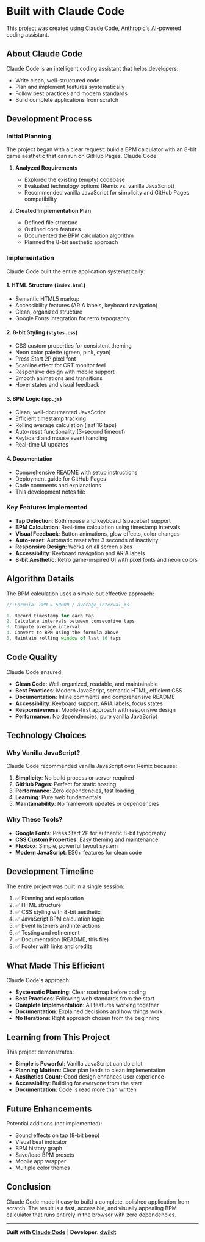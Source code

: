 # Built with Claude Code

This project was created using [Claude Code](https://claude.ai/code), Anthropic's AI-powered coding assistant.

## About Claude Code

Claude Code is an intelligent coding assistant that helps developers:
- Write clean, well-structured code
- Plan and implement features systematically
- Follow best practices and modern standards
- Build complete applications from scratch

## Development Process

### Initial Planning

The project began with a clear request: build a BPM calculator with an 8-bit game aesthetic that can run on GitHub Pages. Claude Code:

1. **Analyzed Requirements**
   - Explored the existing (empty) codebase
   - Evaluated technology options (Remix vs. vanilla JavaScript)
   - Recommended vanilla JavaScript for simplicity and GitHub Pages compatibility

2. **Created Implementation Plan**
   - Defined file structure
   - Outlined core features
   - Documented the BPM calculation algorithm
   - Planned the 8-bit aesthetic approach

### Implementation

Claude Code built the entire application systematically:

#### 1. HTML Structure (`index.html`)
- Semantic HTML5 markup
- Accessibility features (ARIA labels, keyboard navigation)
- Clean, organized structure
- Google Fonts integration for retro typography

#### 2. 8-bit Styling (`styles.css`)
- CSS custom properties for consistent theming
- Neon color palette (green, pink, cyan)
- Press Start 2P pixel font
- Scanline effect for CRT monitor feel
- Responsive design with mobile support
- Smooth animations and transitions
- Hover states and visual feedback

#### 3. BPM Logic (`app.js`)
- Clean, well-documented JavaScript
- Efficient timestamp tracking
- Rolling average calculation (last 16 taps)
- Auto-reset functionality (3-second timeout)
- Keyboard and mouse event handling
- Real-time UI updates

#### 4. Documentation
- Comprehensive README with setup instructions
- Deployment guide for GitHub Pages
- Code comments and explanations
- This development notes file

### Key Features Implemented

- **Tap Detection**: Both mouse and keyboard (spacebar) support
- **BPM Calculation**: Real-time calculation using timestamp intervals
- **Visual Feedback**: Button animations, glow effects, color changes
- **Auto-reset**: Automatic reset after 3 seconds of inactivity
- **Responsive Design**: Works on all screen sizes
- **Accessibility**: Keyboard navigation and ARIA labels
- **8-bit Aesthetic**: Retro game-inspired UI with pixel fonts and neon colors

## Algorithm Details

The BPM calculation uses a simple but effective approach:

```javascript
// Formula: BPM = 60000 / average_interval_ms

1. Record timestamp for each tap
2. Calculate intervals between consecutive taps
3. Compute average interval
4. Convert to BPM using the formula above
5. Maintain rolling window of last 16 taps
```

## Code Quality

Claude Code ensured:
- **Clean Code**: Well-organized, readable, and maintainable
- **Best Practices**: Modern JavaScript, semantic HTML, efficient CSS
- **Documentation**: Inline comments and comprehensive README
- **Accessibility**: Keyboard support, ARIA labels, focus states
- **Responsiveness**: Mobile-first approach with responsive design
- **Performance**: No dependencies, pure vanilla JavaScript

## Technology Choices

### Why Vanilla JavaScript?

Claude Code recommended vanilla JavaScript over Remix because:
1. **Simplicity**: No build process or server required
2. **GitHub Pages**: Perfect for static hosting
3. **Performance**: Zero dependencies, fast loading
4. **Learning**: Pure web fundamentals
5. **Maintainability**: No framework updates or dependencies

### Why These Tools?

- **Google Fonts**: Press Start 2P for authentic 8-bit typography
- **CSS Custom Properties**: Easy theming and maintenance
- **Flexbox**: Simple, powerful layout system
- **Modern JavaScript**: ES6+ features for clean code

## Development Timeline

The entire project was built in a single session:

1. ✅ Planning and exploration
2. ✅ HTML structure
3. ✅ CSS styling with 8-bit aesthetic
4. ✅ JavaScript BPM calculation logic
5. ✅ Event listeners and interactions
6. ✅ Testing and refinement
7. ✅ Documentation (README, this file)
8. ✅ Footer with links and credits

## What Made This Efficient

Claude Code's approach:
- **Systematic Planning**: Clear roadmap before coding
- **Best Practices**: Following web standards from the start
- **Complete Implementation**: All features working together
- **Documentation**: Explained decisions and how things work
- **No Iterations**: Right approach chosen from the beginning

## Learning from This Project

This project demonstrates:
- **Simple is Powerful**: Vanilla JavaScript can do a lot
- **Planning Matters**: Clear plan leads to clean implementation
- **Aesthetics Count**: Good design enhances user experience
- **Accessibility**: Building for everyone from the start
- **Documentation**: Code is read more than written

## Future Enhancements

Potential additions (not implemented):
- Sound effects on tap (8-bit beep)
- Visual beat indicator
- BPM history graph
- Save/load BPM presets
- Mobile app wrapper
- Multiple color themes

## Conclusion

Claude Code made it easy to build a complete, polished application from scratch. The result is a fast, accessible, and visually appealing BPM calculator that runs entirely in the browser with zero dependencies.

---

**Built with [Claude Code](https://claude.ai/code)** | **Developer: [dwildt](https://github.com/dwildt)**
